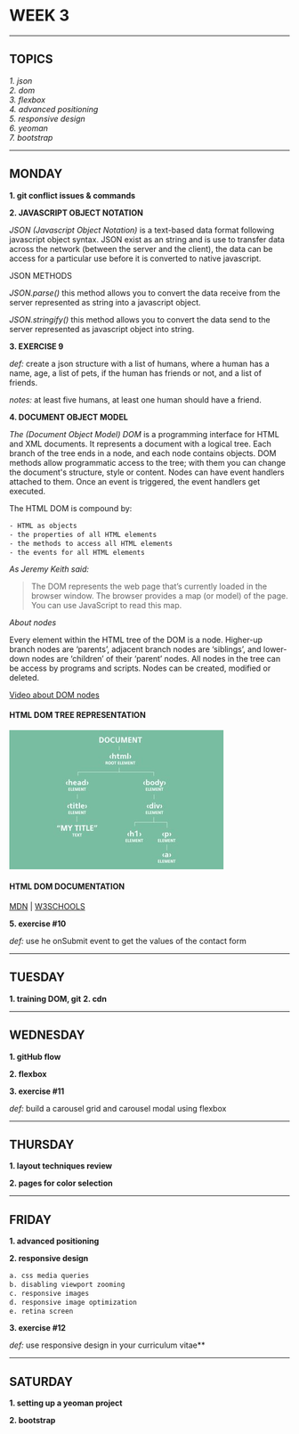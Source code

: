 # WEEK 3
---

## TOPICS

*1. json*  
*2. dom*  
*3. flexbox*  
*4. advanced positioning*  
*5. responsive design*  
*6. yeoman*  
*7. bootstrap*

---

## MONDAY

**1. git conflict issues & commands**

**2. JAVASCRIPT OBJECT NOTATION**

*JSON (Javascript Object Notation)* is a text-based data format following javascript object syntax. JSON exist as an string and is use to transfer data across the network (between the server and the client), the data can be access for a particular use before it is converted to native javascript. 

JSON METHODS

*JSON.parse()* this method allows you to convert the data receive from the server represented as string into a javascript object.

*JSON.stringify()* this method allows you to convert the data send to the server represented as javascript object into string.

**3. EXERCISE 9**

*def:* create a json structure with a list of humans, where a human has a name, age, a list of pets,
if the human has friends or not, and a list of friends.

*notes:* at least five humans, at least one human should have a friend.

**4. DOCUMENT OBJECT MODEL**

*The (Document Object Model) DOM* is a programming interface for HTML and XML documents. It represents a document with a logical tree. Each branch of the tree ends in a node, and each node contains objects. DOM methods allow programmatic access to the tree; with them you can change the document's structure, style or content. Nodes can have event handlers attached to them. Once an event is triggered, the event handlers get executed.

The HTML DOM is compound by: 

    - HTML as objects
    - the properties of all HTML elements
    - the methods to access all HTML elements
    - the events for all HTML elements

*As Jeremy Keith said:*

> The DOM represents the web page that’s currently loaded in the browser window. The browser provides a map (or model) of the page. You can use JavaScript to read this map.

*About nodes*

Every element within the HTML tree of the DOM is a node. Higher-up branch nodes are ‘parents’, adjacent branch nodes are ‘siblings’, and lower-down nodes are ‘children’ of their ‘parent’ nodes. All nodes in the tree can be access by programs and scripts. Nodes can be created, modified or deleted.

[Video about DOM nodes](https://www.youtube.com/watch?v=BWVoPxob5DU)

#### HTML DOM TREE REPRESENTATION
![DOM tree representation](./images/html-dom-tree.jpg)

#### HTML DOM DOCUMENTATION

[MDN](https://developer.mozilla.org/en-US/docs/Web/API/Document_Object_Model) |
[W3SCHOOLS](https://www.w3schools.com/js/js_htmldom.asp)

**5. exercise #10**

*def:* use he onSubmit event to get the values of the contact form

---
## TUESDAY

**1. training DOM, git**
**2. cdn**

---
## WEDNESDAY

**1. gitHub flow**

**2. flexbox**

**3. exercise #11**

*def:* build a carousel grid and carousel modal using flexbox

---
## THURSDAY

**1. layout techniques review**

**2. pages for color selection**

---
## FRIDAY

**1. advanced positioning**

**2. responsive design**

    a. css media queries
    b. disabling viewport zooming
    c. responsive images
    d. responsive image optimization
    e. retina screen

**3. exercise #12**

*def:* use responsive design in your curriculum vitae**

---
## SATURDAY

**1. setting up a yeoman project**

**2. bootstrap**







